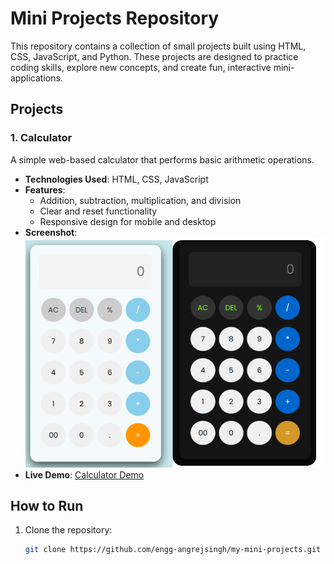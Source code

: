 # Mini Projects Repository

This repository contains a collection of small projects built using HTML, CSS, JavaScript, and Python. These projects are designed to practice coding skills, explore new concepts, and create fun, interactive mini-applications.

## Projects

### 1. Calculator

A simple web-based calculator that performs basic arithmetic operations.

- **Technologies Used**: HTML, CSS, JavaScript
- **Features**:
  - Addition, subtraction, multiplication, and division
  - Clear and reset functionality
  - Responsive design for mobile and desktop
- **Screenshot**:
  ![Calculator Screenshot](assets/dark-light.png)
- **Live Demo**: [Calculator Demo](assets/calc.mp4)

## How to Run

1. Clone the repository:
   ```bash
   git clone https://github.com/engg-angrejsingh/my-mini-projects.git
